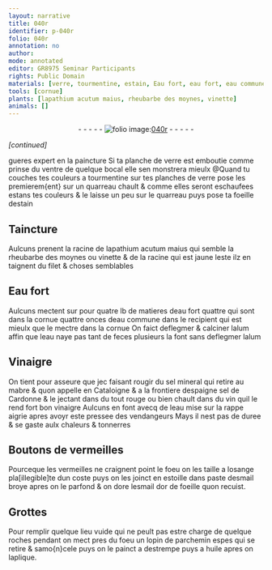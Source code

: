 ```yaml
---
layout: narrative
title: 040r
identifier: p-040r
folio: 040r
annotation: no
author:
mode: annotated
editor: GR8975 Seminar Participants
rights: Public Domain
materials: [verre, tourmentine, estain, Eau fort, eau fort, eau commune, alum, eau, Vinaigre, sel mineral, mabre, sel de Cardonne, vin, vinaigre, vermeilles, esmail, or, parchemin, huile]
tools: [cornue]
plants: [lapathium acutum maius, rheubarbe des moynes, vinette]
animals: []
---
```


<div class="folio" align="center">- - - - - <a href="http://gallica.bnf.fr/ark:/12148/btv1b10500001g/f85.image" target="_blank"><img src="https://cu-mkp.github.io/2017-workshop-edition/assets/photo-icon.png" alt="folio image: " style="display:inline-block; margin-bottom:-3px;"/>040r</a> - - - - - </div>  
 
*[continued]*
  
gueres expert en la paincture Si ta planche de <span class="m">verre</span>
 est emboutie comme prinse du ventre de quelque bocal elle
 sen monstrera mieulx @Quand tu couches tes couleurs a <span class="m">tourmentine</span>
 sur tes planches de <span class="m">verre</span> pose les premierem{ent} sur un quarreau chault
 & comme elles seront eschaufees estans tes couleurs & le laisse un peu sur
 le quarreau puys pose ta foeille d<span class="m">estain</span>
 
 
  

## Taincture

 
Aulcuns prenent la racine de <span class="pa">lapathium acutum maius</span> qui semble
 la <span class="pa">rheubarbe des <span class="pro">moynes</span></span> ou <span class="pa">vinette</span> & de la racine qui est jaune
 l<span class="tmp">este</span> ilz en taignent du filet & choses semblables
 
 
  

## <span class="m">Eau fort</span>

 
Aulcuns mectent sur pour quatre <span class="ms">lb</span> de matieres d<span class="m">eau fort</span> quattre
 qui sont dans la <span class="tl">cornue</span> quattre <span class="ms">onces</span> d<span class="m">eau commune</span> dans le
 recipient qui est mieulx que le mectre dans la <span class="tl">cornue</span> On faict
 deflegmer & calciner l<span class="m">alum</span> affin que l<span class="m">eau</span> naye pas tant de
 feces plusieurs la font sans deflegmer l<span class="m">alum</span>
 
 
  

## <span class="m">Vinaigre</span>

 
On tient pour asseure que jec faisant rougir du <span class="m">sel mineral</span> qui
 retire au <span class="m">mabre</span> & quon appelle en <span class="pl">Cataloigne</span> & a la frontiere d<span class="pl">espaigne</span>
 <span class="m">sel de <span class="pl">Cardonne</span></span> & le jectant dans du tout rouge ou bien chault dans
 du <span class="m">vin</span> quil le rend fort bon <span class="m">vinaigre</span> Aulcuns en font avecq de
 l<span class="m">eau</span> mise sur la rappe aigrie apres avoyr este pressee des
 <span class="pro">vendangeurs</span> Mays il nest pas de duree & se gaste aulx chaleurs
 & tonnerres
 
 
  

## Boutons de <span class="m">vermeilles</span>

 
Pourceque les <span class="m">vermeilles</span> ne craignent point le foeu on
 les taille a losange pla[illegible]te dun coste puys on les joinct en
 estoille dans paste d<span class="m">esmail</span> broye apres on le parfond
 & on dore l<span class="m">esmail</span> d<span class="m">or</span> de foeille quon recuist.
 
 
  

## Grottes

 
Pour remplir quelque lieu vuide qui ne peult pas estre
 charge de quelque roches pendant on mect pres du
 foeu un lopin de <span class="m">parchemin</span> espes qui se retire & samo{n}cele
 puys on le painct a destrempe puys a <span class="m">huile</span> apres on
 laplique.
 
